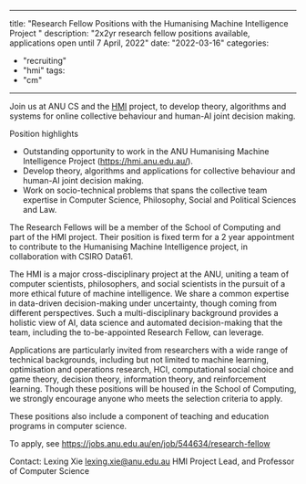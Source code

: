 
---
title: "Research Fellow Positions with the Humanising Machine Intelligence Project "
description: "2x2yr research fellow positions available, applications open until 7 April, 2022"
date: "2022-03-16"
categories:
  - "recruiting"
  - "hmi"
tags:
  - "cm"
---

Join us at ANU CS and the [HMI](https://hmi.anu.edu.au/) project, to develop theory, algorithms and systems for online collective behaviour and human-AI joint decision making.

<!--more-->

Position highlights

* Outstanding opportunity to work in the ANU Humanising Machine Intelligence Project (https://hmi.anu.edu.au/).
* Develop theory, algorithms and applications for collective behaviour and human-AI joint decision making.
* Work on socio-technical problems that spans the collective team expertise in Computer Science, Philosophy, Social and Political Sciences and Law.

The Research Fellows will be a member of the School of Computing and part of the HMI project. Their position is fixed term for a 2 year appointment to contribute to the Humanising Machine Intelligence project, in collaboration with CSIRO Data61.

The HMI is a major cross-disciplinary project at the ANU, uniting a team of computer scientists, philosophers, and social scientists in the pursuit of a more ethical future of machine intelligence. We share a common expertise in data-driven decision-making under uncertainty, though coming from different perspectives. Such a multi-disciplinary background provides a holistic view of AI, data science and automated decision-making that the team, including the to-be-appointed Research Fellow, can leverage.

Applications are particularly invited from researchers with a wide range of technical backgrounds, including but not limited to machine learning, optimisation and operations research, HCI, computational social choice and game theory, decision theory, information theory, and reinforcement learning. Though these positions will be housed in the School of Computing, we strongly encourage anyone who meets the selection criteria to apply.

These positions also include a component of teaching and education programs in computer science.

To apply, see https://jobs.anu.edu.au/en/job/544634/research-fellow

Contact: Lexing Xie <lexing.xie@anu.edu.au> HMI Project Lead, and Professor of Computer Science

